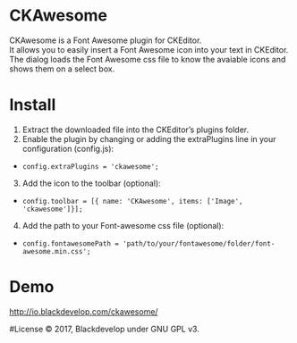 # CKAwesome
 CKAwesome is a Font Awesome plugin for CKEditor.<br />
 It allows you to easily insert a Font Awesome icon into your text in CKEditor.<br />
 The dialog loads the Font Awesome css file to know the avaiable icons and shows them on a select box.

# Install
1. Extract the downloaded file into the CKEditor’s plugins folder.
2. Enable the plugin by changing or adding the extraPlugins line in your configuration (config.js):
  - `config.extraPlugins = 'ckawesome';`
3. Add the icon to the toolbar (optional):
  - `config.toolbar = [{ name: 'CKAwesome', items: ['Image', 'ckawesome']}];`
4. Add the path to your Font-awesome css file (optional):
  - `config.fontawesomePath = 'path/to/your/fontawesome/folder/font-awesome.min.css';`

# Demo
http://io.blackdevelop.com/ckawesome/

#License
© 2017, Blackdevelop under GNU GPL v3.
